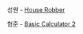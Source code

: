 
성원 - [House Robber](https://leetcode.com/problems/house-robber/)

형준 - [Basic Calculator 2](https://leetcode.com/problems/basic-calculator-ii/)
